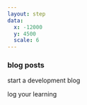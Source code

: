 ```yaml
---
layout: step
data:
  x: -12000
  y: 4500
  scale: 6
---
```

### blog posts

start a development blog

log your learning
